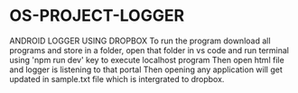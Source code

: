 # OS-PROJECT-LOGGER
ANDROID LOGGER USING DROPBOX
To run the program download all programs and store in a folder, open that folder in vs code and run terminal using 'npm run dev' key to execute localhost program
Then open html file and logger is listening to that portal
Then opening any application will get updated in sample.txt file which is intergrated to dropbox.
